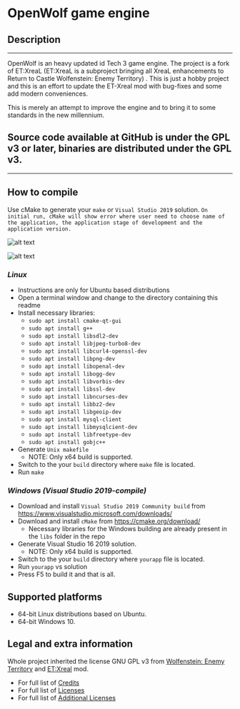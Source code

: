 OpenWolf game engine
====================================

## Description

------------------------------------------------------------------------------------
OpenWolf is an heavy updated id Tech 3 game engine. The project is a fork of ET:XreaL (ET:XreaL is a subproject bringing all XreaL enhancements to Return to Castle Wolfenstein: Enemy Territory) . This is just a hobby project and this is an effort to update the ET-Xreal mod with bug-fixes and some add modern conveniences. 

This is merely an attempt to improve the engine and to bring it to some standards in the new millennium.

Source code available at GitHub is under the GPL v3 or later, binaries are distributed under the GPL v3.
------------------------------------------------------------------------------------
------------------------------------------------------------------------------------
## How to compile

Use cMake to generate your `make` or `Visual Studio 2019` solution.
``On initial run, cMake will show error where user need to choose name of the application, the application stage of development and the application version. ``

![alt text](https://cdn.discordapp.com/attachments/489104059027030027/815608999553794058/Compiling.jpg)

![alt text](https://cdn.discordapp.com/attachments/489104059027030027/815609028985880576/compiling_1.jpg)

### *Linux*
* Instructions are only for Ubuntu based distributions
* Open a terminal window and change to the directory containing this readme
* Install necessary libraries: 
    - `sudo apt install cmake-qt-gui`
    - `sudo apt install g++`
    - `sudo apt install libsdl2-dev`
    - `sudo apt install libjpeg-turbo8-dev`
    - `sudo apt install libcurl4-openssl-dev`
    - `sudo apt install libpng-dev`
    - `sudo apt install libopenal-dev`
    - `sudo apt install libogg-dev`
    - `sudo apt install libvorbis-dev`
    - `sudo apt install libssl-dev`
    - `sudo apt install libncurses-dev`
    - `sudo apt install libbz2-dev`
    - `sudo apt install libgeoip-dev`
    - `sudo apt install mysql-client`
    - `sudo apt install libmysqlcient-dev`
    - `sudo apt install libfreetype-dev`
    - `sudo apt install gobjc++`
* Generate `Unix makefile`
  * NOTE: Only x64 build is supported.
* Switch to the your `build` directory where `make` file is located.
* Run `make`

### *Windows (Visual Studio 2019-compile)*

* Download and install `Visual Studio 2019 Community build` from https://www.visualstudio.microsoft.com/downloads/
* Download and install `cMake` from https://cmake.org/download/
    * Necessary libraries for the Windows building are already present in the `libs` folder in the repo
* Generate Visual Studio 16 2019 solution.
    * NOTE: Only x64 build is supported.
* Switch to the your `build` directory where `yourapp` file is located.
* Run `yourapp` vs solution
* Press F5 to build it and that is all.

## Supported platforms
* 64-bit Linux distributions based on Ubuntu.
* 64-bit Windows 10.

## Legal and extra information

Whole project inherited the license GNU GPL v3 from [Wolfenstein: Enemy Territory](https://github.com/id-Software/Enemy-Territory) and [ET:Xreal](https://sourceforge.net/p/xreal/ET-XreaL/ci/master/tree/) mod.

* For full list of [Credits](https://github.com/TheDushan/OpenWolf-Engine/wiki/Credits) 
* For full list of [Licenses](https://www.gnu.org/licenses/gpl-3.0.en.html) 
* For full list of [Additional Licenses](https://github.com/TheDushan/OpenWolf-Engine/wiki/Additional-Licenses) 
